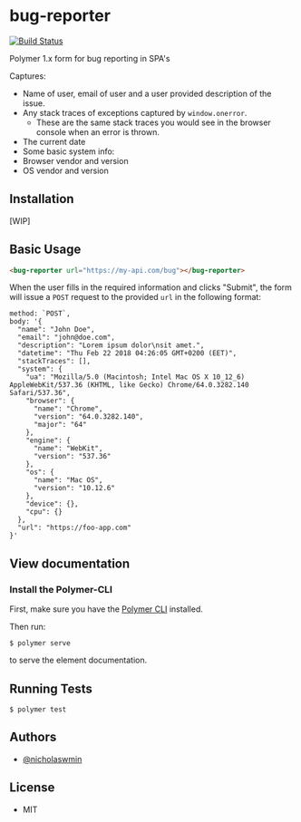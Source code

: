 # bug-reporter

[![Build Status](https://travis-ci.org/nicholaswmin/bug-reporter.svg?branch=master)](https://travis-ci.org/nicholaswmin/bug-reporter)

Polymer 1.x form for bug reporting in SPA&#39;s

Captures:

- Name of user, email of user and a user provided description of the issue.
- Any stack traces of exceptions captured by `window.onerror`.
  - These are the same stack traces you would see in the browser console when
    an error is thrown.
- The current date
- Some basic system info:
 - Browser vendor and version
 - OS vendor and version

## Installation

[WIP]

## Basic Usage

```html
<bug-reporter url="https://my-api.com/bug"></bug-reporter>
```

When the user fills in the required information and clicks "Submit", the form
will issue a `POST` request to the provided `url` in the following format:

```
method: `POST`,
body: '{
  "name": "John Doe",
  "email": "john@doe.com",
  "description": "Lorem ipsum dolor\nsit amet.",
  "datetime": "Thu Feb 22 2018 04:26:05 GMT+0200 (EET)",
  "stackTraces": [],
  "system": {
    "ua": "Mozilla/5.0 (Macintosh; Intel Mac OS X 10_12_6) AppleWebKit/537.36 (KHTML, like Gecko) Chrome/64.0.3282.140 Safari/537.36",
    "browser": {
      "name": "Chrome",
      "version": "64.0.3282.140",
      "major": "64"
    },
    "engine": {
      "name": "WebKit",
      "version": "537.36"
    },
    "os": {
      "name": "Mac OS",
      "version": "10.12.6"
    },
    "device": {},
    "cpu": {}
  },
  "url": "https://foo-app.com"
}'
```

## View documentation

### Install the Polymer-CLI

First, make sure you have the
[Polymer CLI](https://www.npmjs.com/package/polymer-cli) installed.

Then run:

```
$ polymer serve
```

to serve the element documentation.

## Running Tests

```
$ polymer test
```

## Authors

- [@nicholaswmin][nicholaswmin]


[nicholaswmin]: https://github.com/nicholaswmin


## License

- MIT
